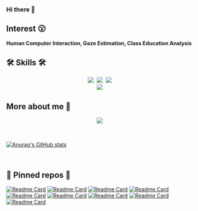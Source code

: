### Hi there 👋

<!--
**RichardoMrMu/RichardoMrMu** is a ✨ _special_ ✨ repository because its `README.md` (this file) appears on your GitHub profile.

Here are some ideas to get you started:

- 🔭 I’m currently working on ...
- 🌱 I’m currently learning ...
- 👯 I’m looking to collaborate on ...
- 🤔 I’m looking for help with ...
- 💬 Ask me about ...
- 📫 How to reach me: ...
- 😄 Pronouns: ...
- ⚡ Fun fact: ...
-->

<!--img src="https://img.shields.io/badge/쓰고자하는_텍스트-컬러코드?style=flat-square&logo=simpleicons에서_아이콘이름&logoColor=white"/></a-->
<!-- referred [here](https://zzsza.github.io/development/2020/07/10/make-github-profile-readme/) [here2](https://velog.io/@woo0_hooo/Github-github-profile-%EA%B0%84%EC%A7%80%EB%82%98%EA%B2%8C-%EA%BE%B8%EB%AF%B8%EA%B8%B0) [here3](https://github.com/ProtossDragoon/ProtossDragoon/blob/master/README.md) -->
<!-- [icons](https://simpleicons.org/) [stats](https://github.com/anuraghazra/github-readme-stats) [hits](https://hits.seeyoufarm.com/) [badges](https://efficientuser.com/2019/09/12/add-some-cool-badges-in-your-github-repo/) -->
<!--
<div align="center">
  
[![Hits](https://hits.seeyoufarm.com/api/count/incr/badge.svg?url=https%3A%2F%2Fgithub.com%2Fengcang&count_bg=%23D775D5&title_bg=%23434746&icon=github.svg&icon_color=%23FFFFFF&title=hits&edge_flat=false)](https://hits.seeyoufarm.com) -->

## Interest 😮

**Human Computer Interaction, Gaze Estimation, Class Education Analysis <br>**
  
## 🛠 Skills 🛠
<p align="center">
  <img src="https://img.shields.io/badge/Python-3766AB?style=flat-square&logo=Python&logoColor=white"/></a>&nbsp 
  <img src="https://img.shields.io/badge/C++-00599C?style=flat-square&logo=C%2B%2B&logoColor=white"/></a>&nbsp 
  <img src="https://img.shields.io/badge/C-A8B9CC?style=flat-square&logo=C&logoColor=white"/></a>&nbsp 
  <br>
  <img src="https://img.shields.io/badge/markdown-000000?style=flat-square&logo=Markdown&logoColor=white"/></a>&nbsp 
</p>

## More about me 🙂
<p align="center">
  <a href="https://blog.csdn.net/weixin_42264234"><img src="http://img.shields.io/badge/-Tech%20blog-black?style=flat-square&logo=github&logoColor=white"/></a>&nbsp
    <!--
  <a href="https://www.youtube.com/channel/UC1Bui82br7_gmlaVRcCERcQ/featured"><img src="https://img.shields.io/badge/Youtube-ff0000?style=flat-square&logo=youtube&logoColor=white"/></a>&nbsp
  <a href="https://blog.naver.com/engcang"><img src="https://img.shields.io/badge/-NAVER-green?style=flat-square&logo=naver&logoColor=white"/></a>&nbsp
  <a href="https://www.linkedin.com/in/eungchang-lee-683281200/"><img src="https://img.shields.io/badge/-LinkedIn-blue?style=flat-square&logo=Linkedin&logoColor=white"/></a>&nbsp
  <a href="mailto:eungchang_mason@kaist.ac.kr"><img src="https://img.shields.io/badge/-Email-d14836?style=flat-square&logo=Gmail&logoColor=white"/></a>&nbsp
  <a href="https://scholar.google.com/citations?user=L02b38oAAAAJ&hl=ko&oi=ao"><img src="https://img.shields.io/badge/GoogleScholar-4B83E3?style=flat-square&logo=google-scholar&logoColor=white"/></a>&nbsp -->
</p>

<br>

[![Anurag's GitHub stats](https://github-readme-stats.vercel.app/api?username=RichardoMrMu&hide=prs&count_private=true&show_icons=true&theme=chartreuse-dark)](https://github.com/anuraghazra/github-readme-stats)

<br>

## 📌 Pinned repos 📌
[![Readme Card](https://github-readme-stats.vercel.app/api/pin/?username=RichardoMrMu&repo=yolov5-deepsort-tensorrt&theme=chartreuse-dark)](https://github.com/RichardoMrMu/yolov5-deepsort-tensorrt)
[![Readme Card](https://github-readme-stats.vercel.app/api/pin/?username=RichardoMrMu&repo=facial-emotion-recognition&theme=chartreuse-dark)](https://github.com/RichardoMrMu/facial-emotion-recognition)
[![Readme Card](https://github-readme-stats.vercel.app/api/pin/?username=RichardoMrMu&repo=yolov5-fire-smoke-detect-python&theme=chartreuse-dark)](https://github.com/RichardoMrMu/yolov5-fire-smoke-detect-python)
[![Readme Card](https://github-readme-stats.vercel.app/api/pin/?username=RichardoMrMu&repo=yolov5-helmet-detection&theme=chartreuse-dark)](https://github.com/RichardoMrMu/yolov5-helmet-detection)
[![Readme Card](https://github-readme-stats.vercel.app/api/pin/?username=RichardoMrMu&repo=yolov5-fire-smoke-detect&theme=chartreuse-dark)](https://github.com/RichardoMrMu/yolov5-fire-smoke-detect)
[![Readme Card](https://github-readme-stats.vercel.app/api/pin/?username=RichardoMrMu&repo=yolov5-helmet-detection-python&theme=chartreuse-dark)](https://github.com/RichardoMrMu/yolov5-helmet-detection-python)
[![Readme Card](https://github-readme-stats.vercel.app/api/pin/?username=RichardoMrMu&repo=gaze-estimation-paper&theme=chartreuse-dark)](https://github.com/RichardoMrMu/gaze-estimation-paper)
[![Readme Card](https://github-readme-stats.vercel.app/api/pin/?username=RichardoMrMu&repo=awesome-gaze-estimation-new&theme=chartreuse-dark)](https://github.com/RichardoMrMu/awesome-gaze-estimation-new)
[![Readme Card](https://github-readme-stats.vercel.app/api/pin/?username=RichardoMrMu&repo=deepsort-tensorrt&theme=chartreuse-dark)](https://github.com/RichardoMrMu/deepsort-tensorrt)


</div>
